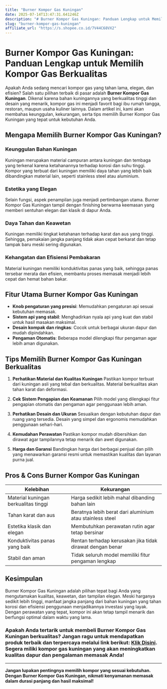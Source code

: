 ```yaml
---
title: "Burner Kompor Gas Kuningan"
date: 2025-07-14T13:47:31.641246Z
description: "# Burner Kompor Gas Kuningan: Panduan Lengkap untuk Memilih Kompor Gas Berkualitas..."
slug: "burner-kompor-gas-kuningan"
affiliate_url: "https://s.shopee.co.id/7V44C68VX2"
---
```

# Burner Kompor Gas Kuningan: Panduan Lengkap untuk Memilih Kompor Gas Berkualitas

Apakah Anda sedang mencari kompor gas yang tahan lama, elegan, dan efisien? Salah satu pilihan terbaik di pasar adalah **Burner Kompor Gas Kuningan**. Dikenal karena bahan kuningannya yang berkualitas tinggi dan desain yang menarik, kompor gas ini menjadi favorit bagi ibu rumah tangga, restoran, maupun usaha kuliner lainnya. Dalam artikel ini, kami akan membahas keunggulan, kekurangan, serta tips memilih Burner Kompor Gas Kuningan yang tepat untuk kebutuhan Anda.

## Mengapa Memilih Burner Kompor Gas Kuningan?

### Keunggulan Bahan Kuningan
Kuningan merupakan material campuran antara kuningan dan tembaga yang terkenal karena ketahanannya terhadap korosi dan suhu tinggi. Kompor yang terbuat dari kuningan memiliki daya tahan yang lebih baik dibandingkan material lain, seperti stainless steel atau aluminium.

### Estetika yang Elegan
Selain fungsi, aspek penampilan juga menjadi pertimbangan utama. Burner Kompor Gas Kuningan tampil dengan finishing berwarna keemasan yang memberi sentuhan elegan dan klasik di dapur Anda.

### Daya Tahan dan Keawetan
Kuningan memiliki tingkat ketahanan terhadap karat dan aus yang tinggi. Sehingga, pemakaian jangka panjang tidak akan cepat berkarat dan tetap tampak baru meski sering digunakan.

### Kehangatan dan Efisiensi Pembakaran
Material kuningan memiliki konduktivitas panas yang baik, sehingga panas tersebar merata dan efisien, membantu proses memasak menjadi lebih cepat dan hemat bahan bakar.

## Fitur Utama Burner Kompor Gas Kuningan

- **Knob pengaturan yang presisi**: Memudahkan pengaturan api sesuai kebutuhan memasak.
- **Sistem api yang stabil**: Menghadirkan nyala api yang kuat dan stabil untuk hasil masakan maksimal.
- **Desain kompak dan ringkas**: Cocok untuk berbagai ukuran dapur dan mudah dipindahkan.
- **Pengaman Otomatis**: Beberapa model dilengkapi fitur pengaman agar lebih aman digunakan.

## Tips Memilih Burner Kompor Gas Kuningan Berkualitas

1. **Perhatikan Material dan Kualitas Kuningan**
   Pastikan kompor terbuat dari kuningan asli yang tebal dan berkualitas. Material berkualitas akan tahan karat dan deformasi.

2. **Cek Sistem Pengapian dan Keamanan**
   Pilih model yang dilengkapi fitur pengapian otomatis dan pengaman agar penggunaan lebih aman.

3. **Perhatikan Desain dan Ukuran**
   Sesuaikan dengan kebutuhan dapur dan ruang yang tersedia. Desain yang simpel dan ergonomis memudahkan penggunaan sehari-hari.

4. **Kemudahan Perawatan**
   Pastikan kompor mudah dibersihkan dan dirawat agar tampilannya tetap menarik dan awet digunakan.

5. **Harga dan Garansi**
   Bandingkan harga dari berbagai penjual dan pilih yang menawarkan garansi resmi untuk memastikan kualitas dan layanan purna jual.

## Pros & Cons Burner Kompor Gas Kuningan

| Kelebihan | Kekurangan |
| --- | --- |
| Material kuningan berkualitas tinggi | Harga sedikit lebih mahal dibanding bahan lain |
| Tahan karat dan aus | Beratnya lebih berat dari aluminium atau stainless steel |
| Estetika klasik dan elegan | Membutuhkan perawatan rutin agar tetap bersinar |
| Konduktivitas panas yang baik | Rentan terhadap kerusakan jika tidak dirawat dengan benar |
| Stabil dan aman | Tidak seluruh model memiliki fitur pengaman lengkap |

## Kesimpulan

Burner Kompor Gas Kuningan adalah pilihan tepat bagi Anda yang mengutamakan kualitas, keawetan, dan tampilan elegan. Meski harganya sedikit lebih tinggi, manfaat jangka panjang dari bahan kuningan yang tahan korosi dan efisiensi penggunaan menjadikannya investasi yang layak. Dengan perawatan yang tepat, kompor ini akan tetap tampil menarik dan berfungsi optimal dalam waktu yang lama.

### Apakah Anda tertarik untuk membeli Burner Kompor Gas Kuningan berkualitas? Jangan ragu untuk mendapatkan produk terbaik dan terpercaya melalui link berikut: [Klik Disini](https://s.shopee.co.id/7V44C68VX2). Segera miliki kompor gas kuningan yang akan meningkatkan kualitas dapur dan pengalaman memasak Anda!

---

**Jangan lupakan pentingnya memilih kompor yang sesuai kebutuhan. Dengan Burner Kompor Gas Kuningan, nikmati kenyamanan memasak dalam durasi panjang dan hasil maksimal!**